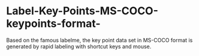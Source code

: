 # Label-Key-Points-MS-COCO-keypoints-format-
  Based on the famous labelme, the key point data set in MS-COCO format is generated by rapid labeling with shortcut keys and mouse.
